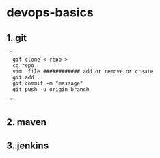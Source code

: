# devops-basics
## 1. git
    ```
      git clone < repo >
      cd repo 
      vim  file ############ add or remove or create
      git add .
      git commit -m "message"
      git push -u origin branch 
        
    ``` 
## 2. maven
## 3. jenkins 



